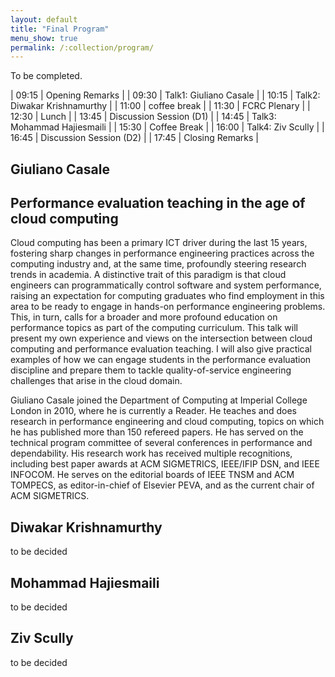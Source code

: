 ```yaml
---
layout: default
title: "Final Program"
menu_show: true
permalink: /:collection/program/
---
```


To be completed.

| 09:15 | Opening Remarks              |
| 09:30 | Talk1: Giuliano Casale       |
| 10:15 | Talk2: Diwakar Krishnamurthy |
| 11:00 | coffee break                 |
| 11:30 | FCRC Plenary                 |
| 12:30 | Lunch                        |
| 13:45 | Discussion Session (D1)      |
| 14:45 | Talk3: Mohammad Hajiesmaili  |
| 15:30 | Coffee Break                 |
| 16:00 | Talk4: Ziv Scully            |
| 16:45 | Discussion Session (D2)      |
| 17:45 | Closing Remarks              |

## Giuliano Casale
## Performance evaluation teaching in the age of cloud computing

Cloud computing has been a primary ICT driver during the last 15 years, fostering sharp changes in performance engineering practices across the computing industry and, at the same time, profoundly steering research trends in academia. A distinctive trait of this paradigm is that cloud engineers can programmatically control software and system performance, raising an expectation for computing graduates who find employment in this area to be ready to engage in hands-on performance engineering problems. This, in turn, calls for a broader and more profound education on performance topics as part of the computing curriculum. This talk will present my own experience and views on the intersection between cloud computing and performance evaluation teaching. I will also give practical examples of how we can engage students in the performance evaluation discipline and prepare them to tackle quality-of-service engineering challenges that arise in the cloud domain.

Giuliano Casale joined the Department of Computing at Imperial College London in 2010, where he is currently a Reader. He teaches and does research in performance engineering and cloud computing, topics on which he has published more than 150 refereed papers. He has served on the technical program committee of several conferences in performance and dependability. His research work has received multiple recognitions, including best paper awards at ACM SIGMETRICS, IEEE/IFIP DSN, and IEEE INFOCOM. He serves on the editorial boards of IEEE TNSM and ACM TOMPECS, as editor-in-chief of Elsevier PEVA, and as the current chair of ACM SIGMETRICS.

## Diwakar Krishnamurthy
to be decided

## Mohammad Hajiesmaili
to be decided

## Ziv Scully 
to be decided
